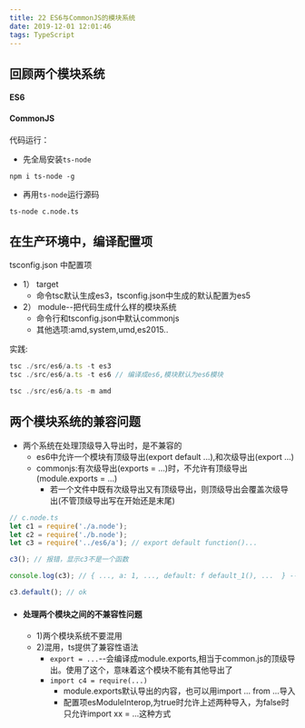 ```yaml
---
title: 22 ES6与CommonJS的模块系统
date: 2019-12-01 12:01:46
tags: TypeScript
---
```

## 回顾两个模块系统

#### ES6

#### CommonJS

<!-- more -->

代码运行：
- 先全局安装`ts-node`
```
npm i ts-node -g
```
- 再用`ts-node`运行源码
```
ts-node c.node.ts
```

## 在生产环境中，编译配置项

tsconfig.json 中配置项

- 1） target
  - 命令tsc默认生成es3，tsconfig.json中生成的默认配置为es5
- 2） module--把代码生成什么样的模块系统
  - 命令行和tsconfig.json中默认commonjs
  - 其他选项:amd,system,umd,es2015..

实践:
```ts
tsc ./src/es6/a.ts -t es3
tsc ./src/es6/a.ts -t es6 // 编译成es6,模块默认为es6模块

tsc ./src/es6/a.ts -m amd
```

## 两个模块系统的兼容问题

- 两个系统在处理顶级导入导出时，是不兼容的
  - es6中允许一个模块有顶级导出(export default ...),和次级导出(export ...)
  - commonjs:有次级导出(exports = ...)时，不允许有顶级导出(module.exports = ...)
    - 若一个文件中既有次级导出又有顶级导出，则顶级导出会覆盖次级导出(不管顶级导出写在开始还是末尾)

```ts
// c.node.ts
let c1 = require('./a.node');
let c2 = require('./b.node');
let c3 = require('../es6/a'); // export default function()...

c3(); // 报错，显示c3不是一个函数

console.log(c3); // { ..., a: 1, ..., default: f default_1(), ...  } -- 将es6/a中所以导出都打印出来了

c3.default(); // ok
```

- #### 处理两个模块之间的不兼容性问题
  - 1)两个模块系统不要混用
  - 2)混用，ts提供了兼容性语法
    - `export = ...`--会编译成module.exports,相当于common.js的顶级导出。使用了这个，意味着这个模块不能有其他导出了
    - `import c4 = require(...)`
      - module.exports默认导出的内容，也可以用import ... from ...导入
      - 配置项esModuleInterop,为true时允许上述两种导入，为false时只允许import xx = ...这种方式